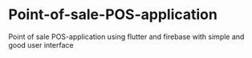 # Point-of-sale-POS-application
Point of sale POS-application using flutter and firebase with simple and good user interface 
